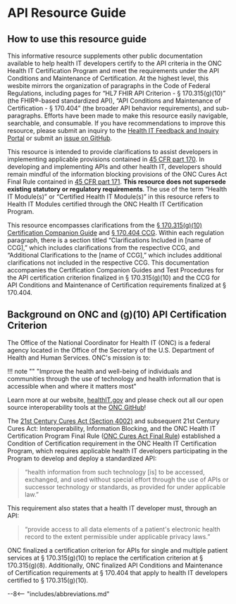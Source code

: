 # API Resource Guide

## How to use this resource guide

This informative resource supplements other public documentation available to help health IT developers certify to the API criteria in the ONC Health IT Certification Program and meet the requirements under the API Conditions and Maintenance of Certification. At the highest level, this wesbite mirrors the organization of paragraphs in the Code of Federal Regulations, including pages for “HL7 FHIR API Criterion - § 170.315(g)(10)” (the FHIR®-based standardized API), “API Conditions and Maintenance of Certification - § 170.404” (the broader API behavior requirements), and sub-paragraphs. Efforts have been made to make this resource easily navigable, searchable, and consumable. If you have recommendations to improve this resource, please submit an inquiry to the <a target = "_blank" href = "https://inquiry.healthit.gov/support/plugins/servlet/desk/portal/2">Health IT Feedback and Inquiry Portal</a> or submit an <a target = "_blank" href = "https://github.com/onc-healthit/api-resource-guide/issues">issue on GitHub</a>.

This resource is intended to provide clarifications to assist developers in implementing applicable provisions contained in <a target = "_blank" href = "https://ecfr.federalregister.gov/current/title-45/subtitle-A/subchapter-D/part-170">45 CFR part 170</a>. In developing and implementing APIs and other health IT, developers should remain mindful of the information blocking provisions of the ONC Cures Act Final Rule contained in <a target = "_blank" href = "https://ecfr.federalregister.gov/current/title-45/subtitle-A/subchapter-D/part-171">45 CFR part 171</a>. **This resource does not supersede existing statutory or regulatory requirements**. The use of the term “Health IT Module(s)” or “Certified Health IT Module(s)” in this resource refers to Health IT Modules certified through the ONC Health IT Certification Program.

This resource encompasses clarifications from the <a target = "_blank" href = "https://www.healthit.gov/test-method/standardized-api-patient-and-population-services">§ 170.315(g)(10) Certification Companion Guide</a> and <a target = "_blank" href = "https://www.healthit.gov/condition-ccg/application-programming-interfaces">§ 170.404 CCG</a>. Within each regulation paragraph, there is a section titled “Clarifications Included in [name of CCG],” which includes clarifications from the respective CCG, and “Additional Clarifications to the [name of CCG],” which includes additional clarifications not included in the respective CCG. This documentation accompanies the Certification Companion Guides and Test Procedures for the API certification criterion finalized in § 170.315(g)(10) and the CCG for API Conditions and Maintenance of Certification requirements finalized at § 170.404.

## Background on ONC and (g)(10) API Certification Criterion
The Office of the National Coordinator for Health IT (ONC) is a federal agency located in the Office of the Secretary of the U.S. Department of Health and Human Services. ONC's mission is to: 

!!! note ""
    "Improve the health and well-being of individuals and communities through the use of technology and health information that is accessible when and where it matters most"

Learn more at our website, <a target = "_blank" href = "https://www.healthit.gov/topic/about-onc">healthIT.gov</a> and please check out all our open source interoperability tools at the <a target = "_blank" href = "https://github.com/onc-healthit">ONC GitHub</a>!

The <a target = "_blank" href = "https://www.congress.gov/bill/114th-congress/house-bill/34/text">21st Century Cures Act (Section 4002)</a> and subsequent 21st Century Cures Act: Interoperability, Information Blocking, and the ONC Health IT Certification Program Final Rule (<a target = "_blank" href = "https://www.healthit.gov/curesrule/">ONC Cures Act Final Rule</a>) established a Condition of Certification requirement in the ONC Health IT Certification Program, which requires applicable health IT developers participating in the Program to develop and deploy a standardized API:

>“health information from such technology [is] to be accessed, exchanged, and used without special effort through the use of APIs or successor technology or standards, as provided for under applicable law.”

This requirement also states that a health IT developer must, through an API:

>“provide access to all data elements of a patient's electronic health record to the extent permissible under applicable privacy laws.”

ONC finalized a certification criterion for APIs for single and multiple patient services at § 170.315(g)(10) to replace the certification criterion at § 170.315(g)(8). Additionally, ONC finalized API Conditions and Maintenance of Certification requirements at § 170.404 that apply to health IT developers certified to § 170.315(g)(10).

--8<-- "includes/abbreviations.md"